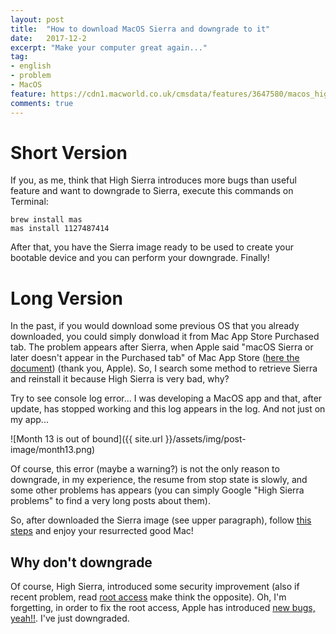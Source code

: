 ```yaml
---
layout: post
title:  "How to download MacOS Sierra and downgrade to it"
date:   2017-12-2
excerpt: "Make your computer great again..."
tag:
- english
- problem
- MacOS
feature: https://cdn1.macworld.co.uk/cmsdata/features/3647580/macos_high_sierra_thumb800.jpg
comments: true
---
```


# Short Version
If you, as me, think that High Sierra introduces more bugs than useful feature and want to downgrade to Sierra, execute this commands on Terminal:

```
brew install mas
mas install 1127487414
```

After that, you have the Sierra image ready to be used to create your bootable device and you can perform your downgrade. Finally!

# Long Version
In the past, if you would download some previous OS that you already downloaded, you could simply donwload it from Mac App Store Purchased tab.
The problem appears after Sierra, when Apple said  "macOS Sierra or later doesn't appear in the Purchased tab" of Mac App Store ([here the document](https://support.apple.com/en-us/HT201272)) (thank you, Apple). So, I search some method to retrieve Sierra and reinstall it because High Sierra is very bad, why?

Try to see console log error...
I was developing a MacOS app and that, after update, has stopped working and this log appears in the log. And not just on my app...

![Month 13 is out of bound]({{ site.url }}/assets/img/post-image/month13.png)

Of course, this error (maybe a warning?) is not the only reason to downgrade, in my experience, the resume from stop state is slowly, and some other problems has appears (you can simply Google "High Sierra problems" to find a very long posts about them).

So, after downloaded the Sierra image (see upper paragraph), follow [this steps](https://www.imore.com/how-downgrade-macos) and enjoy your resurrected good Mac!

## Why don't downgrade
Of course, High Sierra, introduced some security improvement (also if recent problem, read [root access](https://www.macworld.co.uk/how-to/mac-software/how-stop-someone-getting-root-access-your-mac-3668317/) make think the opposite). Oh, I'm forgetting, in order to fix the root access, Apple has introduced [new bugs, yeah!!](http://mashable.com/2017/11/30/apple-security-fix-bug/). I've just downgraded.



